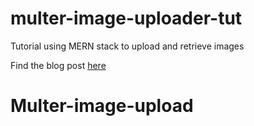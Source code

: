 # multer-image-uploader-tut
Tutorial using MERN stack to upload and retrieve images

Find the blog post [here](https://www.settletom.com/blog/uploading-images-to-mongodb-with-multer)
# Multer-image-upload
